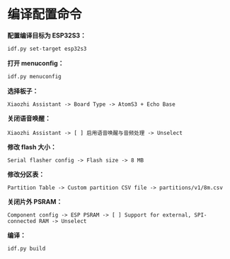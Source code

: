 # 编译配置命令

**配置编译目标为 ESP32S3：**

```bash
idf.py set-target esp32s3
```

**打开 menuconfig：**

```bash
idf.py menuconfig
```

**选择板子：**

```
Xiaozhi Assistant -> Board Type -> AtomS3 + Echo Base
```

**关闭语音唤醒：**

```
Xiaozhi Assistant -> [ ] 启用语音唤醒与音频处理 -> Unselect
```

**修改 flash 大小：**

```
Serial flasher config -> Flash size -> 8 MB
```

**修改分区表：**

```
Partition Table -> Custom partition CSV file -> partitions/v1/8m.csv
```

**关闭片外 PSRAM：**

```
Component config -> ESP PSRAM -> [ ] Support for external, SPI-connected RAM -> Unselect
```

**编译：**

```bash
idf.py build
```